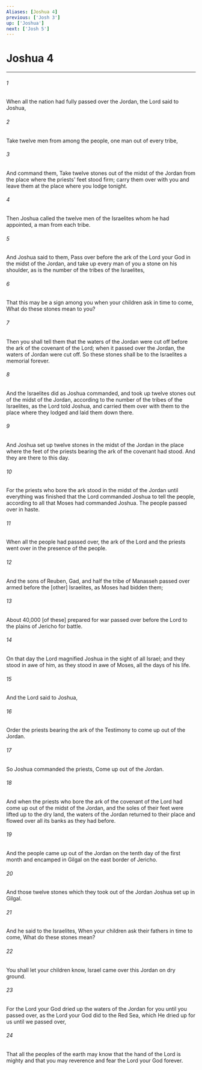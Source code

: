 ```yaml
---
Aliases: [Joshua 4]
previous: ['Josh 3']
up: ['Joshua']
next: ['Josh 5']
---
```

# Joshua 4

***

###### 1 

When all the nation had fully passed over the Jordan, the Lord said to Joshua, 

###### 2 

Take twelve men from among the people, one man out of every tribe, 

###### 3 

And command them, Take twelve stones out of the midst of the Jordan from the place where the priests' feet stood firm; carry them over with you and leave them at the place where you lodge tonight. 

###### 4 

Then Joshua called the twelve men of the Israelites whom he had appointed, a man from each tribe. 

###### 5 

And Joshua said to them, Pass over before the ark of the Lord your God in the midst of the Jordan, and take up every man of you a stone on his shoulder, as is the number of the tribes of the Israelites, 

###### 6 

That this may be a sign among you when your children ask in time to come, What do these stones mean to you? 

###### 7 

Then you shall tell them that the waters of the Jordan were cut off before the ark of the covenant of the Lord; when it passed over the Jordan, the waters of Jordan were cut off. So these stones shall be to the Israelites a memorial forever. 

###### 8 

And the Israelites did as Joshua commanded, and took up twelve stones out of the midst of the Jordan, according to the number of the tribes of the Israelites, as the Lord told Joshua, and carried them over with them to the place where they lodged and laid them down there. 

###### 9 

And Joshua set up twelve stones in the midst of the Jordan in the place where the feet of the priests bearing the ark of the covenant had stood. And they are there to this day. 

###### 10 

For the priests who bore the ark stood in the midst of the Jordan until everything was finished that the Lord commanded Joshua to tell the people, according to all that Moses had commanded Joshua. The people passed over in haste. 

###### 11 

When all the people had passed over, the ark of the Lord and the priests went over in the presence of the people. 

###### 12 

And the sons of Reuben, Gad, and half the tribe of Manasseh passed over armed before the [other] Israelites, as Moses had bidden them; 

###### 13 

About 40,000 [of these] prepared for war passed over before the Lord to the plains of Jericho for battle. 

###### 14 

On that day the Lord magnified Joshua in the sight of all Israel; and they stood in awe of him, as they stood in awe of Moses, all the days of his life. 

###### 15 

And the Lord said to Joshua, 

###### 16 

Order the priests bearing the ark of the Testimony to come up out of the Jordan. 

###### 17 

So Joshua commanded the priests, Come up out of the Jordan. 

###### 18 

And when the priests who bore the ark of the covenant of the Lord had come up out of the midst of the Jordan, and the soles of their feet were lifted up to the dry land, the waters of the Jordan returned to their place and flowed over all its banks as they had before. 

###### 19 

And the people came up out of the Jordan on the tenth day of the first month and encamped in Gilgal on the east border of Jericho. 

###### 20 

And those twelve stones which they took out of the Jordan Joshua set up in Gilgal. 

###### 21 

And he said to the Israelites, When your children ask their fathers in time to come, What do these stones mean? 

###### 22 

You shall let your children know, Israel came over this Jordan on dry ground. 

###### 23 

For the Lord your God dried up the waters of the Jordan for you until you passed over, as the Lord your God did to the Red Sea, which He dried up for us until we passed over, 

###### 24 

That all the peoples of the earth may know that the hand of the Lord is mighty and that you may reverence and fear the Lord your God forever.
